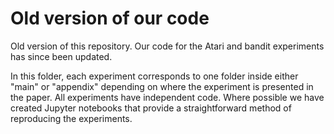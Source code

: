 # Old version of our code

Old version of this repository. Our code for the Atari and bandit experiments has since been updated.

In this folder, each experiment corresponds to one folder inside either "main" or "appendix" depending on where the experiment is presented in the paper. All experiments have independent code. Where possible we have created Jupyter notebooks that provide a straightforward method of reproducing the experiments.
